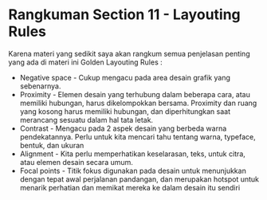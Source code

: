 # Rangkuman Section 11 - Layouting Rules
Karena materi yang sedikit saya akan rangkum semua penjelasan penting yang ada di materi ini
Golden Layouting Rules : 

* Negative space - Cukup mengacu pada area desain grafik yang sebenarnya. 
* Proximity - Elemen desain yang terhubung dalam beberapa cara, atau memiliki hubungan, harus dikelompokkan bersama. Proximity dan ruang yang kosong harus memiliki hubungan, dan diperhitungkan saat merancang sesuatu dalam hal tata letak. 
* Contrast - Mengacu pada 2 aspek desain yang berbeda warna pendekatannya. Perlu untuk kita mencari tahu tentang warna, typeface, bentuk, dan ukuran
* Alignment - Kita perlu memperhatikan keselarasan, teks, untuk citra, atau elemen desain secara umum.
* Focal points - Titik fokus digunakan pada desain untuk menunjukkan dengan tepat awal perjalanan pandangan, dan merupakan hotspot untuk menarik perhatian dan memikat mereka ke dalam desain itu sendiri
